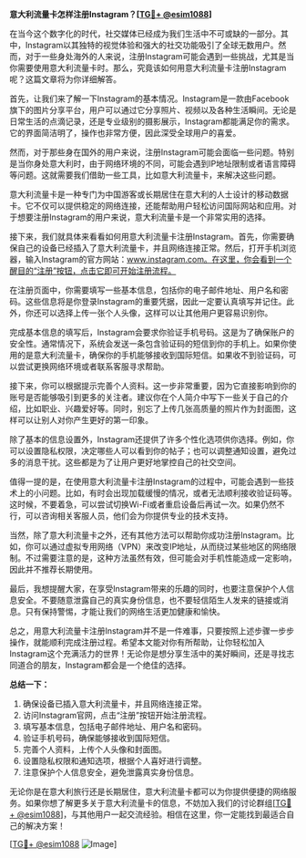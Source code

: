 **意大利流量卡怎样注册Instagram？[[TG💪+ @esim1088](https://t.me/s/esim1088)]**

在当今这个数字化的时代，社交媒体已经成为我们生活中不可或缺的一部分。其中，Instagram以其独特的视觉体验和强大的社交功能吸引了全球无数用户。然而，对于一些身处海外的人来说，注册Instagram可能会遇到一些挑战，尤其是当你需要使用意大利流量卡时。那么，究竟该如何用意大利流量卡注册Instagram呢？这篇文章将为你详细解答。

首先，让我们来了解一下Instagram的基本情况。Instagram是一款由Facebook旗下的图片分享平台，用户可以通过它分享照片、视频以及各种生活瞬间。无论是日常生活的点滴记录，还是专业级别的摄影展示，Instagram都能满足你的需求。它的界面简洁明了，操作也非常方便，因此深受全球用户的喜爱。

然而，对于那些身在国外的用户来说，注册Instagram可能会面临一些问题。特别是当你身处意大利时，由于网络环境的不同，可能会遇到IP地址限制或者语言障碍等问题。这就需要我们借助一些工具，比如意大利流量卡，来解决这些问题。

意大利流量卡是一种专门为中国游客或长期居住在意大利的人士设计的移动数据卡。它不仅可以提供稳定的网络连接，还能帮助用户轻松访问国际网站和应用。对于想要注册Instagram的用户来说，意大利流量卡是一个非常实用的选择。

接下来，我们就具体来看看如何用意大利流量卡注册Instagram。首先，你需要确保自己的设备已经插入了意大利流量卡，并且网络连接正常。然后，打开手机浏览器，输入Instagram的官方网站：www.instagram.com。在这里，你会看到一个醒目的“注册”按钮，点击它即可开始注册流程。

在注册页面中，你需要填写一些基本信息，包括你的电子邮件地址、用户名和密码。这些信息将是你登录Instagram的重要凭据，因此一定要认真填写并记住。此外，你还可以选择上传一张个人头像，这样可以让其他用户更容易识别你。

完成基本信息的填写后，Instagram会要求你验证手机号码。这是为了确保账户的安全性。通常情况下，系统会发送一条包含验证码的短信到你的手机上。如果你使用的是意大利流量卡，确保你的手机能够接收到国际短信。如果收不到验证码，可以尝试更换网络环境或者联系客服寻求帮助。

接下来，你可以根据提示完善个人资料。这一步非常重要，因为它直接影响到你的账号是否能够吸引到更多的关注者。建议你在个人简介中写下一些关于自己的介绍，比如职业、兴趣爱好等。同时，别忘了上传几张高质量的照片作为封面图，这样可以让别人对你产生更好的第一印象。

除了基本的信息设置外，Instagram还提供了许多个性化选项供你选择。例如，你可以设置隐私权限，决定哪些人可以看到你的帖子；也可以调整通知设置，避免过多的消息干扰。这些都是为了让用户更好地掌控自己的社交空间。

值得一提的是，在使用意大利流量卡注册Instagram的过程中，可能会遇到一些技术上的小问题。比如，有时会出现加载缓慢的情况，或者无法顺利接收验证码等。这时候，不要着急，可以尝试切换Wi-Fi或者重启设备后再试一次。如果仍然不行，可以咨询相关客服人员，他们会为你提供专业的技术支持。

当然，除了意大利流量卡之外，还有其他方法可以帮助你成功注册Instagram。比如，你可以通过虚拟专用网络（VPN）来改变IP地址，从而绕过某些地区的网络限制。不过需要注意的是，这种方法虽然有效，但可能会对手机性能造成一定影响，因此并不推荐长期使用。

最后，我想提醒大家，在享受Instagram带来的乐趣的同时，也要注意保护个人信息安全。不要随意泄露自己的真实身份信息，也不要轻信陌生人发来的链接或消息。只有保持警惕，才能让我们的网络生活更加健康和愉快。

总之，用意大利流量卡注册Instagram并不是一件难事，只要按照上述步骤一步步操作，就能顺利完成注册过程。希望本文能对你有所帮助，让你轻松加入Instagram这个充满活力的世界！无论你是想分享生活中的美好瞬间，还是寻找志同道合的朋友，Instagram都会是一个绝佳的选择。

**总结一下：**
1. 确保设备已插入意大利流量卡，并且网络连接正常。
2. 访问Instagram官网，点击“注册”按钮开始注册流程。
3. 填写基本信息，包括电子邮件地址、用户名和密码。
4. 验证手机号码，确保能够接收到国际短信。
5. 完善个人资料，上传个人头像和封面图。
6. 设置隐私权限和通知选项，根据个人喜好进行调整。
7. 注意保护个人信息安全，避免泄露真实身份信息。

无论你是在意大利旅行还是长期居住，意大利流量卡都可以为你提供便捷的网络服务。如果你想了解更多关于意大利流量卡的信息，不妨加入我们的讨论群组[[TG💪+ @esim1088](https://t.me/s/esim1088)]，与其他用户一起交流经验。相信在这里，你一定能找到最适合自己的解决方案！

[[TG💪+ @esim1088](https://t.me/s/esim1088) ![Image](https://i.postimg.cc/4NQfJmqS/Snipaste-2025-05-13-00-14-12.png)]
